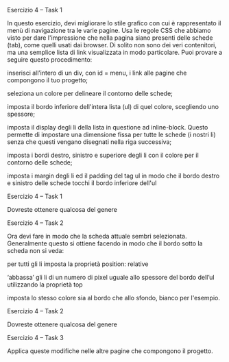 Esercizio 4 – Task 1

In questo esercizio, devi migliorare lo stile grafico con cui è rappresentato il menù di navigazione tra le varie
pagine. Usa le regole CSS che abbiamo visto per dare l'impressione che nella pagina siano presenti delle schede
(tab), come quelli usati dai browser. Di solito non sono dei veri contenitori, ma una semplice lista di link
visualizzata in modo particolare. Puoi provare a seguire questo procedimento:

inserisci all’intero di un div, con id = menu, i link alle pagine che compongono il tuo progetto;

seleziona un colore per delineare il contorno delle schede;

imposta il bordo inferiore dell'intera lista (​ul) di quel colore, scegliendo uno spessore;

imposta il ​display degli ​li della lista in questione ad ​inline-block. Questo permette di impostare una
dimensione fissa per tutte le schede (i nostri ​li) senza che questi vengano disegnati nella riga successiva;

imposta i bordi destro, sinistro e superiore degli li con il colore per il contorno delle schede;

imposta i margin degli ​li ed il padding del tag ​ul in modo che il bordo destro e sinistro delle schede tocchi il
bordo inferiore dell'​ul

Esercizio 4 – Task 1

Dovreste ottenere qualcosa del genere

Esercizio 4 – Task 2

Ora devi fare in modo che la scheda attuale sembri selezionata.
Generalmente questo si ottiene facendo in modo che il bordo sotto la scheda
non si veda:

per tutti gli ​li imposta la proprietà ​position: relative

‘abbassa’ gli ​li di un numero di pixel uguale allo spessore del bordo
dell’​ul utilizzando la proprietà ​top

imposta lo stesso colore sia al bordo che allo sfondo, bianco per
l'esempio.

Esercizio 4 – Task 2

Dovreste ottenere qualcosa del genere

Esercizio 4 – Task 3

Applica queste modifiche nelle altre pagine che compongono il progetto.